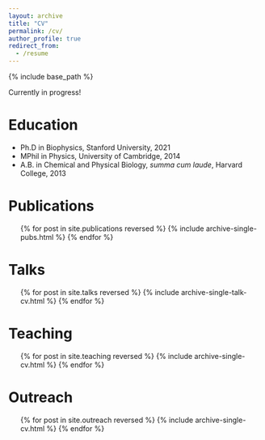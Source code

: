 ```yaml
---
layout: archive
title: "CV"
permalink: /cv/
author_profile: true
redirect_from:
  - /resume
---
```


{% include base_path %}

Currently in progress!

Education
======
* Ph.D in Biophysics, Stanford University, 2021
* MPhil in Physics, University of Cambridge, 2014
* A.B. in Chemical and Physical Biology, _summa cum laude_, Harvard College, 2013

Publications
======
  <ul>{% for post in site.publications reversed %}
    {% include archive-single-pubs.html %}
  {% endfor %}</ul>
  
Talks
======
  <ul>{% for post in site.talks reversed %}
    {% include archive-single-talk-cv.html %}
  {% endfor %}</ul>
  
Teaching
======
  <ul>{% for post in site.teaching reversed %}
    {% include archive-single-cv.html %}
  {% endfor %}</ul>
  
Outreach
======
  <ul>{% for post in site.outreach reversed %}
    {% include archive-single-cv.html %}
  {% endfor %}</ul>
